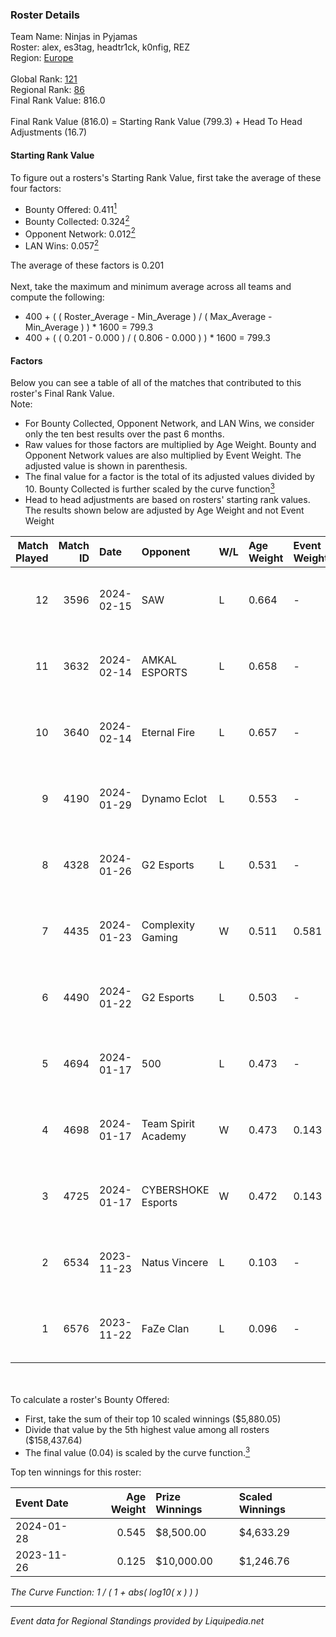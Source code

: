 ### Roster Details<br />
Team Name: Ninjas in Pyjamas<br />
Roster: alex, es3tag, headtr1ck, k0nfig, REZ<br />
Region: [Europe]( ../standings_europe.md)<br />
<br />
Global Rank: [121](../standings_global.md)<br />
Regional Rank: [86]( ../standings_europe.md)<br />
Final Rank Value:  816.0<br />
<br />
Final Rank Value (816.0) = Starting Rank Value (799.3) + Head To Head Adjustments (16.7)<br />

#### Starting Rank Value<br />
To figure out a rosters's Starting Rank Value, first take the average of these four factors:<br />
- Bounty Offered: 0.411[<sup>1</sup>](#table2)
- Bounty Collected: 0.324[<sup>2</sup>](#table1)
- Opponent Network: 0.012[<sup>2</sup>](#table1)
- LAN Wins: 0.057[<sup>2</sup>](#table1)

The average of these factors is 0.201<br />
<br />
Next, take the maximum and minimum average across all teams and compute the following:<br />
- 400 + ( ( Roster_Average - Min_Average ) / ( Max_Average - Min_Average ) ) * 1600 = 799.3
- 400 + ( ( 0.201 - 0.000 ) / ( 0.806 - 0.000 ) ) * 1600 = 799.3


#### Factors<br />
Below you can see a table of all of the matches that contributed to this roster's Final Rank Value.<br />
Note:<br />

- For Bounty Collected, Opponent Network, and LAN Wins, we consider only the ten best results over the past 6 months.
- Raw values for those factors are multiplied by Age Weight. Bounty and Opponent Network values are also multiplied by Event Weight. The adjusted value is shown in parenthesis.
- The final value for a factor is the total of its adjusted values divided by 10. Bounty Collected is further scaled by the curve function[<sup>3</sup>](#curveFunction)
- Head to head adjustments are based on rosters' starting rank values. The results shown below are adjusted by Age Weight and not Event Weight
<span id="table1"></span><br />


| Match Played | Match ID | Date       | Opponent            | W/L | Age Weight | Event Weight | Bounty Collected | Opponent Network | LAN Wins  | H2H Adj. | Roster                               |
| -: | -: | :- | :- | :- | :- | :- | :- | :- | :- | -: | :- |
|           12 |     3596 | 2024-02-15 | SAW                 | L   | 0.664      | -            | -                | -                | -         |    -0.62 | alex, es3tag, headtr1ck, k0nfig, REZ |
|           11 |     3632 | 2024-02-14 | AMKAL ESPORTS       | L   | 0.658      | -            | -                | -                | -         |    -2.09 | alex, es3tag, headtr1ck, k0nfig, REZ |
|           10 |     3640 | 2024-02-14 | Eternal Fire        | L   | 0.657      | -            | -                | -                | -         |    -0.09 | alex, es3tag, headtr1ck, k0nfig, REZ |
|            9 |     4190 | 2024-01-29 | Dynamo Eclot        | L   | 0.553      | -            | -                | -                | -         |    -2.46 | alex, es3tag, headtr1ck, k0nfig, REZ |
|            8 |     4328 | 2024-01-26 | G2 Esports          | L   | 0.531      | -            | -                | -                | -         |    -0.04 | alex, es3tag, headtr1ck, k0nfig, REZ |
|            7 |     4435 | 2024-01-23 | Complexity Gaming   | W   | 0.511      | 0.581        | 0.271 (0.081)    | 0.274 (0.081)    | 1 (0.511) |    15.81 | alex, es3tag, headtr1ck, k0nfig, REZ |
|            6 |     4490 | 2024-01-22 | G2 Esports          | L   | 0.503      | -            | -                | -                | -         |    -0.04 | alex, es3tag, headtr1ck, k0nfig, REZ |
|            5 |     4694 | 2024-01-17 | 500                 | L   | 0.473      | -            | -                | -                | -         |    -7.45 | alex, es3tag, headtr1ck, k0nfig, REZ |
|            4 |     4698 | 2024-01-17 | Team Spirit Academy | W   | 0.473      | 0.143        | 0.021 (0.001)    | 0.422 (0.028)    | 0 (0.000) |     7.81 | alex, es3tag, headtr1ck, k0nfig, REZ |
|            3 |     4725 | 2024-01-17 | CYBERSHOKE Esports  | W   | 0.472      | 0.143        | 0.004 (0.000)    | 0.220 (0.015)    | 0 (0.000) |     5.88 | alex, es3tag, headtr1ck, k0nfig, REZ |
|            2 |     6534 | 2023-11-23 | Natus Vincere       | L   | 0.103      | -            | -                | -                | -         |    -0.01 | alex, es3tag, headtr1ck, k0nfig, REZ |
|            1 |     6576 | 2023-11-22 | FaZe Clan           | L   | 0.096      | -            | -                | -                | -         |    -0.00 | alex, es3tag, headtr1ck, k0nfig, REZ |

<br />
<span id="table2"></span><br />
To calculate a roster's Bounty Offered:<br />

- First, take the sum of their top 10 scaled winnings ($5,880.05)
- Divide that value by the 5th highest value among all rosters ($158,437.64)
- The final value (0.04) is scaled by the curve function.[<sup>3</sup>](#curveFunction)

Top ten winnings for this roster:<br />

| Event Date | Age Weight | Prize Winnings | Scaled Winnings |
| :- | -: | :- | :- |
| 2024-01-28 |      0.545 | $8,500.00      | $4,633.29       |
| 2023-11-26 |      0.125 | $10,000.00     | $1,246.76       |


<span id="curveFunction"></span>_The Curve Function: 1 / ( 1 + abs( log10( x ) ) )_<br />

---
_Event data for Regional Standings provided by Liquipedia.net_<br />

